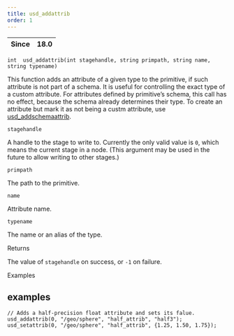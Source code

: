 ```yaml
---
title: usd_addattrib
order: 1
---
```

| Since | 18.0 |
| --- | --- |

`int  usd_addattrib(int stagehandle, string primpath, string name, string typename)`

This function adds an attribute of a given type to the primitive, if such attribute is not part of a schema. It is useful for controlling the exact type of a custom attribute. For attributes defined by primitive’s schema, this call has no effect, because the schema already determines their type. To create an attribute but mark it as not being a custm attribute, use [usd_addschemaattrib](./usd_addschemaattrib "Creates an attribute of a given type on a primitive, and sets the custom metadata flag to False.").

`stagehandle`

A handle to the stage to write to. Currently the only valid value is `0`, which means the current stage in a node. (This argument may be used in the future to allow writing to other stages.)

`primpath`

The path to the primitive.

`name`

Attribute name.

`typename`

The name or an alias of the type.

Returns

The value of `stagehandle` on success, or `-1` on failure.

Examples

## examples

```vex
// Adds a half-precision float attribute and sets its falue.
usd_addattrib(0, "/geo/sphere", "half_attrib", "half3");
usd_setattrib(0, "/geo/sphere", "half_attrib", {1.25, 1.50, 1.75});

```
